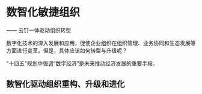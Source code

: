 # 数智化敏捷组织

—— 云钉一体驱动组织转型

数字化技术的深入发展和应用，促使企业组织在组织管理、业务协同和生态发展等方面进行变革。但是，具体应该如何转型与升级呢？

"十四五"规划中强调“数字经济”是未来推动经济发展的重要手段。

## 数智化驱动组织重构、升级和进化








## 